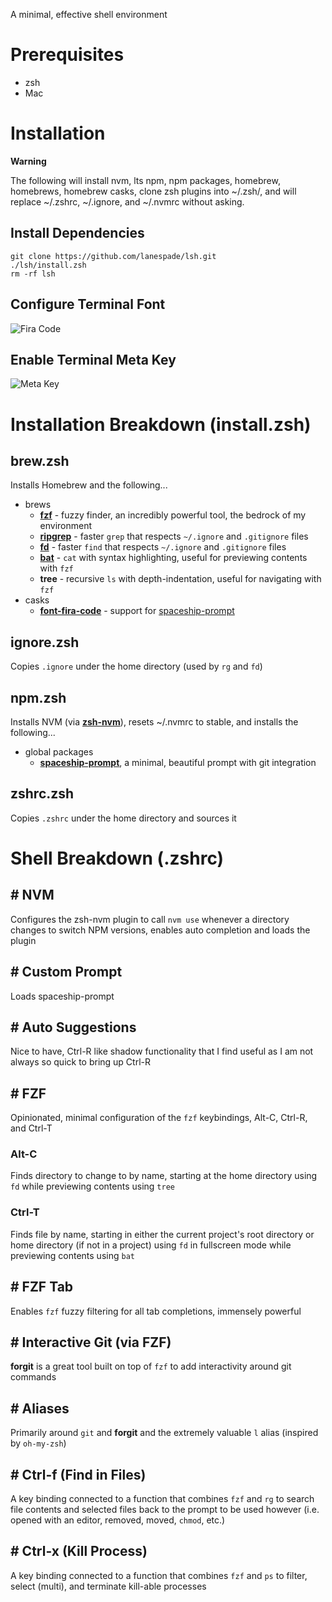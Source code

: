 A minimal, effective shell environment

# Prerequisites
* zsh
* Mac

# Installation

**Warning**

The following will install nvm, lts npm, npm packages, homebrew, homebrews, homebrew casks, clone zsh plugins into ~/.zsh/, and will replace ~/.zshrc, ~/.ignore, and ~/.nvmrc without asking.

## Install Dependencies

```
git clone https://github.com/lanespade/lsh.git
./lsh/install.zsh
rm -rf lsh
```

## Configure Terminal Font
![Fira Code](https://user-images.githubusercontent.com/5313372/89879464-daffa680-db77-11ea-92e9-7a932c105f6d.png)

## Enable Terminal Meta Key
![Meta Key](https://user-images.githubusercontent.com/5313372/89879446-d4712f00-db77-11ea-9f3c-29b884ecfc3c.png)

# Installation Breakdown (install.zsh)

## brew.zsh
Installs Homebrew and the following...
* brews
	* **[fzf](https://github.com/junegunn/fzf)** - fuzzy finder, an incredibly powerful tool, the bedrock of my environment
	* **[ripgrep](https://github.com/BurntSushi/ripgrep)** - faster `grep` that respects `~/.ignore` and `.gitignore` files
	* **[fd](https://github.com/sharkdp/fd)** - faster `find` that respects `~/.ignore` and `.gitignore` files
	* **[bat](https://github.com/sharkdp/bat)** - `cat` with syntax highlighting, useful for previewing contents with `fzf`
	* **tree** - recursive `ls` with depth-indentation, useful for navigating with `fzf`
* casks
	* **[font-fira-code](https://github.com/tonsky/FiraCode)** - support for [spaceship-prompt](https://github.com/denysdovhan/spaceship-prompt)

## ignore.zsh
Copies `.ignore` under the home directory (used by `rg` and `fd`)

## npm.zsh
Installs NVM (via **[zsh-nvm](https://github.com/lukechilds/zsh-nvm)**), resets ~/.nvmrc to stable, and installs the following...
* global packages
	* **[spaceship-prompt](https://github.com/denysdovhan/spaceship-prompt)**, a minimal, beautiful prompt with git integration

## zshrc.zsh
Copies `.zshrc` under the home directory and sources it

# Shell Breakdown (.zshrc)

## # NVM
Configures the zsh-nvm plugin to call `nvm use` whenever a directory changes to switch NPM versions, enables auto completion and loads the plugin

## # Custom Prompt
Loads spaceship-prompt

## # Auto Suggestions
Nice to have, Ctrl-R like shadow functionality that I find useful as I am not always so quick to bring up Ctrl-R

## # FZF
Opinionated, minimal configuration of the `fzf` keybindings, Alt-C, Ctrl-R, and Ctrl-T

### Alt-C
Finds directory to change to by name, starting at the home directory using `fd` while previewing contents using `tree`

### Ctrl-T
Finds file by name, starting in either the current project's root directory or home directory (if not in a project) using `fd` in fullscreen mode while previewing contents using `bat`

## # FZF Tab
Enables `fzf` fuzzy filtering for all tab completions, immensely powerful

## # Interactive Git (via FZF)
**forgit** is a great tool built on top of `fzf` to add interactivity around git commands

## # Aliases
Primarily around `git` and **forgit** and the extremely valuable `l` alias (inspired by `oh-my-zsh`)

## # Ctrl-f (Find in Files)
A key binding connected to a function that combines `fzf` and `rg` to search file contents and selected files back to the prompt to be used however (i.e. opened with an editor, removed, moved, `chmod`, etc.)

## # Ctrl-x (Kill Process)
A key binding connected to a function that combines `fzf` and `ps` to filter, select (multi), and terminate kill-able processes
